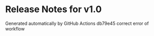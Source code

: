 # Release Notes for v1.0
Generated automatically by GitHub Actions
db79e45 correct error of workflow
